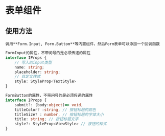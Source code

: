 # 表单组件
## 使用方法
    调用**Form.Input, Form.Buttom**等内置组件，然后Form表单可以添加一个回调函数
``` ts
FormInput的属性，不带问号的是必须传递的属性
interface IProps {
    // 写入的input类型
    name: string;
    placeholder: string;
    // 自定义样式
    style: StyleProp<TextStyle>
}
```

```ts
FormButton的属性，不带问号的是必须传递的属性
interface IProps {
    submit?: (body:object)=> void,
    titleColor? :string, // 按钮标题的颜色
    titleSize? : number, // 按钮标题的字体大小
    title: string; // 按钮标题文字
    style?: StyleProp<ViewStyle> // 按钮的样式
}

```